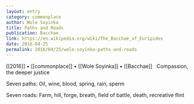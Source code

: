 ```yaml
---
layout: entry
category: commonplace
author: Wole Soyinka
title: Paths and Roads
publication: Bacchae
link: https://en.wikipedia.org/wiki/The_Bacchae_of_Euripides
date: 2016-04-25
permalink: 2016/04/25/wole-soyinka-paths-and-roads
---
```


[[2016]] • [[commonplace]] • [[Wole Soyinka]] • [[Bacchae]]
 
Compassion, the deeper justice
 
Seven paths: Oil, wine, blood, spring, rain, sperm
 
Seven roads: Farm, hill, forge, breath, field of battle, death, recreative flint
